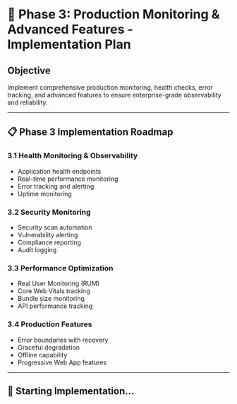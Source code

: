 # 🎯 Phase 3: Production Monitoring & Advanced Features - Implementation Plan

## **Objective**
Implement comprehensive production monitoring, health checks, error tracking, and advanced features to ensure enterprise-grade observability and reliability.

---

## 📋 **Phase 3 Implementation Roadmap**

### **3.1 Health Monitoring & Observability**
- Application health endpoints
- Real-time performance monitoring
- Error tracking and alerting
- Uptime monitoring

### **3.2 Security Monitoring**
- Security scan automation
- Vulnerability alerting
- Compliance reporting
- Audit logging

### **3.3 Performance Optimization**
- Real User Monitoring (RUM)
- Core Web Vitals tracking
- Bundle size monitoring
- API performance tracking

### **3.4 Production Features**
- Error boundaries with recovery
- Graceful degradation
- Offline capability
- Progressive Web App features

---

## 🚀 **Starting Implementation...**
